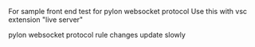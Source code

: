 For sample front end test for pylon websocket protocol
Use this with vsc extension "live server"

pylon websocket protocol rule changes update slowly
